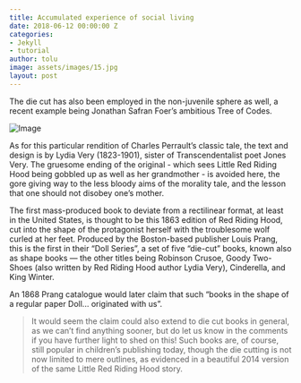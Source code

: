 ```yaml
---
title: Accumulated experience of social living
date: 2018-06-12 00:00:00 Z
categories:
- Jekyll
- tutorial
author: tolu
image: assets/images/15.jpg
layout: post
---
```


The die cut has also been employed in the non-juvenile sphere as well, a recent example being Jonathan Safran Foer’s ambitious Tree of Codes. 

<div class="rounded jarallax min-vh-50 o-hidden" data-jarallax data-speed="0.2">
 <img class="jarallax-img" src="assets/img/heros/hero-2.jpg" alt="Image">
  </div>

As for this particular rendition of Charles Perrault’s classic tale, the text and design is by Lydia Very (1823-1901), sister of Transcendentalist poet Jones Very. The gruesome ending of the original - which sees Little Red Riding Hood being gobbled up as well as her grandmother - is avoided here, the gore giving way to the less bloody aims of the morality tale, and the lesson that one should not disobey one’s mother.

The first mass-produced book to deviate from a rectilinear format, at least in the United States, is thought to be this 1863 edition of Red Riding Hood, cut into the shape of the protagonist herself with the troublesome wolf curled at her feet. Produced by the Boston-based publisher Louis Prang, this is the first in their “Doll Series”, a set of five “die-cut” books, known also as shape books — the other titles being Robinson Crusoe, Goody Two-Shoes (also written by Red Riding Hood author Lydia Very), Cinderella, and King Winter. 

An 1868 Prang catalogue would later claim that such “books in the shape of a regular paper Doll... originated with us”. 

> It would seem the claim could also extend to die cut books in general, as we can’t find anything sooner, but do let us know in the comments if you have further light to shed on this! Such books are, of course, still popular in children’s publishing today, though the die cutting is not now limited to mere outlines, as evidenced in a beautiful 2014 version of the same Little Red Riding Hood story. 
